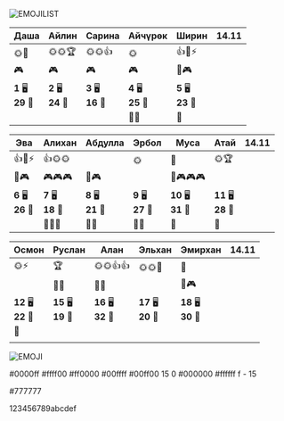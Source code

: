 ![EMOJILIST](EMOJILIST)

| Даша                   | Айлин                  | Сарина                 | Айчүрөк                | Ширин                  | 14.11 |
| ---------------------- | ---------------------- | ---------------------- | ---------------------- | ---------------------- | ----- |
| 🌞🏅️                  | 🌞🌞🏆                 | 🌞🌞👍                 | 🌞                     | 👍🧐⚡                  |       |
| 🎮                     | 🎮                     | 🎮                     | 🎮                     | 🔔🎮                   |       |
| **1** 🖥️<br>**29** 🏫 | **2** 🖥️<br>**24** 🏫 | **3** 🖥️<br>**16** 🏫 | **4** 🖥️<br>**25** 🏫 | **5** 🖥️<br>**23** 🏫 |       |
|                        |                        |                        | 👻👻                   | 👻                     |       |

| Эва                    | Алихан                 | Абдулла                | Эрбол                  | Муса                    | Атай                    | 14.11 |
| ---------------------- | ---------------------- | ---------------------- | ---------------------- | ----------------------- | ----------------------- | ----- |
| 👍🧐⚡                  | 👍🌞🌞                 |                        | 🌞                     | 💎                      | 🌞🏆                    |       |
| 🔔🎮                   | 🎮🎮🎮                 | 🔔🎮                   |                        | 🔔🎮🎮🎮                |                         |       |
| **6** 🖥️<br>**26** 🏫 | **7** 🖥️<br>**18** 🏫 | **8** 🖥️<br>**21** 🏫 | **9** 🖥️<br>**27** 🏫 | **10** 🖥️<br>**31** 🏫 | **11** 🖥️<br>**28** 🏫 |       |
|                        | 👻👻👻                 | 👻👻                   | 👻👻                   | 👻                      | 👻                      |       |

| Осмон                   | Руслан                  | Алан                    | Эльхан                  | Эмирхан                 | 14.11 |
| ----------------------- | ----------------------- | ----------------------- | ----------------------- | ----------------------- | ----- |
| 🌞⚡                     | 🏆<br>                  | 🌞🌞👍👍                | 🌞🌞💎                  | 🔑                      |       |
|                         | 🔔👺                    | 🔔👺                    |                         | 🔔🎮                    |       |
| **12** 🖥️<br>**22** 🏫 | **15** 🖥️<br>**19** 🏫 | **16** 🖥️<br>**32** 🏫 | **17** 🖥️<br>**20** 🏫 | **18** 🖥️<br>**30** 🏫 |       |
| 👻                      |                         |                         |                         |                         |       |
|                         |                         |                         |                         |                         |       |


![EMOJI](EMOJI)

#0000ff  #ffff00
#ff0000  #00ffff
#00ff00
15 0
#000000
#ffffff   f - 15

#777777

123456789abcdef 
